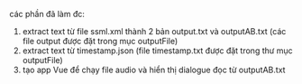 các phần đã làm đc:
1. extract text từ file ssml.xml thành 2 bản output.txt và outputAB.txt (các file output được đặt trong mục outputFile)
2. extract text từ timestamp.json (file timestamp.txt được đặt trong thư mục outputFile)
3. tạo app Vue để chạy file audio và hiển thị dialogue đọc từ outputAB.txt
